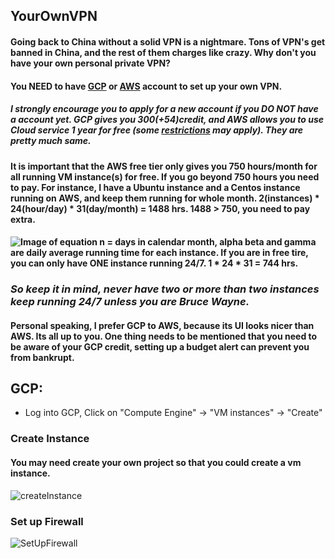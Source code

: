 ## YourOwnVPN
#### Going back to China without a solid VPN is a nightmare. Tons of VPN's get banned in China, and the rest of them charges like crazy. Why don't you have your own personal private VPN?
#### You NEED to have [GCP](https://console.cloud.google.com/home/dashboard?project=person-web) or [AWS](https://portal.aws.amazon.com/billing/signup#/) account to set up your own VPN. 
##### I strongly encourage you to apply for a new account if you *DO NOT* have a account yet. GCP gives you $300(+$54)credit, and AWS allows you to use Cloud service 1 year for free (some [restrictions](https://aws.amazon.com/free/?awsf.Free%20Tier%20Types=categories%2312monthsfree) may apply). They are pretty much same.

#### It is important that the AWS free tier only gives you 750 hours/month for all running VM instance(s) for free. If you go beyond 750 hours you need to pay. For instance, I have a Ubuntu instance and a Centos instance running on AWS, and keep them running for whole month. 2(instances) * 24(hour/day) * 31(day/month) = 1488 hrs. 1488 > 750, you need to pay extra. 

#### ![Image of equation](https://github.com/shanerbo/Your-Own-VPN/blob/master/Sumation.gif) n = days in calendar month, alpha beta and gamma are daily average running time for each instance. If you are in free tire, you can only have **ONE** instance running 24/7. 1 * 24 * 31 = 744 hrs.
### *So keep it in mind, never have two or more than two instances keep running 24/7 unless you are Bruce Wayne.*

#### Personal speaking, I prefer GCP to AWS, because its UI looks nicer than AWS. Its all up to you. One thing needs to be mentioned that you need to be aware of your GCP credit, setting up a budget alert can prevent you from bankrupt. 
## GCP:
- Log into GCP, Click on "Compute Engine" -> "VM instances" -> "Create"
### Create Instance
#### You may need create your own project so that you could create a vm instance.
![createInstance](https://github.com/shanerbo/YourOwnVPN/blob/master/GCPCreateInstance.png)
### Set up Firewall
![SetUpFirewall](https://github.com/shanerbo/YourOwnVPN/blob/master/GCPVPCNetwork.png)
